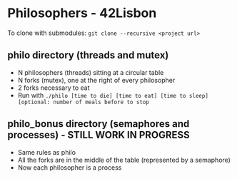 # Philosophers - 42Lisbon

To clone with submodules: `git clone --recursive <project url>`

## philo directory (threads and mutex)

- N philosophers (threads) sitting at a circular table
- N forks (mutex), one at the right of every philosopher
- 2 forks necessary to eat
- Run with `./philo [time to die] [time to eat] [time to sleep] [optional: number of meals before to stop`

## philo_bonus directory (semaphores and processes) - STILL WORK IN PROGRESS
- Same rules as philo
- All the forks are in the middle of the table (represented by a semaphore)
- Now each philosopher is a process